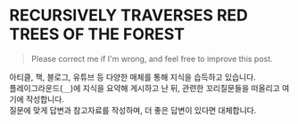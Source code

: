 # RECURSIVELY TRAVERSES RED TREES OF THE FOREST

> Please correct me if I'm wrong, and feel free to improve this post.

아티클, 책, 블로그, 유튜브 등 다양한 매체를 통해 지식을 습득하고 있습니다.<br>
플레이그라운드(`__`)에 지식을 요약해 게시하고 난 뒤, 관련한 꼬리질문들을 떠올리고 여기에 작성합니다.<br>
질문에 맞게 답변과 참고자료를 작성하며, 더 좋은 답변이 있다면 대체합니다.

